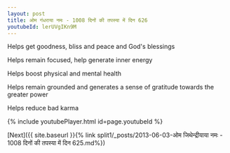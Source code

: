 ```yaml
---
layout: post
title: ओम गंधराया नमः - 1008 दिनों की तपस्या में दिन 626
youtubeId: lerUVgIKn9M
---
```

 
 
Helps get goodness, bliss and peace and God's blessings
 
Helps remain focused, help generate inner energy 
 
Helps boost physical and mental health 
 
Helps remain grounded and generates a sense of gratitude towards the greater power 
 
Helps reduce bad karma
 
 
 
 


{% include youtubePlayer.html id=page.youtubeId %}
 
[Next]({{ site.baseurl }}{% link  split1/_posts/2013-06-03-ओम जिथेन्द्रीयाया नमः - 1008 दिनों की तपस्या में दिन 625.md%})
 
